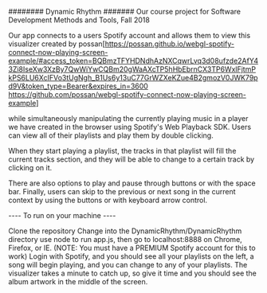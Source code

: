 ######## Dynamic Rhythm #######
Our course project for Software Development Methods and Tools, Fall 2018

Our app connects to a users Spotify account and allows them to view this visualizer created by possan[https://possan.github.io/webgl-spotify-connect-now-playing-screen-example/#access_token=BQBmzTFYHDNdhAzNXCqwrLvq3d08ufzde2AfY43Zi8IseXw3XzBy7QwWiYwCQBm20gWaAXcTP5hHbEbrnCX3TP6WxlFjtmPkPS6LU6XcIFVo3tUgNgh_B1Us6y13uC77GrWZXeKZue4B2gmozV0JWK79pd9V&token_type=Bearer&expires_in=3600
https://github.com/possan/webgl-spotify-connect-now-playing-screen-example]



while simultaneously manipulating the currently playing music in a player we have created in the browser 
using Spotify's Web Playback SDK. Users can view all of their playlists and play them by double clicking.

When they start playing a playlist, the tracks in that playlist will fill the current tracks section, and they will be able to 
change to a certain track by clicking on it. 

There are also options to play and pause through buttons or with the space bar.
Finally, users can skip to the previous or next song in the current context by using the buttons or with keyboard arrow control.


---- To run on your machine ----

Clone the repository
Change into the DynamicRhythm/DynamicRhythm directory
use node to run app.js, then go to localhost:8888 on Chrome, Firefox, or IE. (NOTE: You must have a PREMIUM Spotify account for this to work)
Login with Spotify, and you should see all your playlists on the left, a song will begin playing, and you can change to any of your playlists.
The visualizer takes a minute to catch up, so give it time and you should see the album artwork in the middle of the screen.

